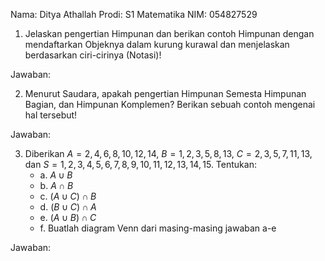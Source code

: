 Nama: Ditya Athallah
Prodi: S1 Matematika
NIM: 054827529

1. Jelaskan pengertian Himpunan dan berikan contoh Himpunan dengan mendaftarkan Objeknya dalam kurung kurawal dan menjelaskan berdasarkan ciri-cirinya (Notasi)!

Jawaban:

2. Menurut Saudara, apakah pengertian Himpunan Semesta Himpunan Bagian, dan Himpunan Komplemen? Berikan sebuah contoh mengenai hal tersebut!

Jawaban:

3. Diberikan $A={2,4,6,8,10,12,14}$, $B={1,2,3,5,8,13}$, $C = {2,3,5,7,11,13}$, dan $S={1,2,3,4,5,6,7,8,9,10,11,12,13,14,15}$. Tentukan:
	- a. $A \cup B$
	- b. $A\cap B$
	- c. $(A \cup C) \cap B$
	- d. $(B \cup C) \cap A$
	- e. $(A \cup B) \cap C$
	- f. Buatlah diagram Venn dari masing-masing jawaban a-e

Jawaban:

